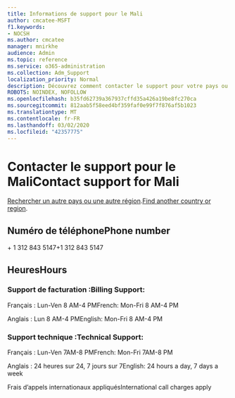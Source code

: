 ```yaml
---
title: Informations de support pour le Mali
author: cmcatee-MSFT
f1.keywords:
- NOCSH
ms.author: cmcatee
manager: mnirkhe
audience: Admin
ms.topic: reference
ms.service: o365-administration
ms.collection: Adm_Support
localization_priority: Normal
description: Découvrez comment contacter le support pour votre pays ou région.
ROBOTS: NOINDEX, NOFOLLOW
ms.openlocfilehash: b35fd62739a367937cffd35a426a19be8fc270ca
ms.sourcegitcommit: 812aab5f58eed4bf359faf0e99f7f876af5b1023
ms.translationtype: MT
ms.contentlocale: fr-FR
ms.lasthandoff: 03/02/2020
ms.locfileid: "42357775"
---
```

# <a name="contact-support-for-mali"></a><span data-ttu-id="40fd3-103">Contacter le support pour le Mali</span><span class="sxs-lookup"><span data-stu-id="40fd3-103">Contact support for Mali</span></span>

<span data-ttu-id="40fd3-104">[Rechercher un autre pays ou une autre région](../contact-support-for-business-products.md).</span><span class="sxs-lookup"><span data-stu-id="40fd3-104">[Find another country or region](../contact-support-for-business-products.md).</span></span>

## <a name="phone-number"></a><span data-ttu-id="40fd3-105">Numéro de téléphone</span><span class="sxs-lookup"><span data-stu-id="40fd3-105">Phone number</span></span>
<span data-ttu-id="40fd3-106">+ 1 312 843 5147</span><span class="sxs-lookup"><span data-stu-id="40fd3-106">+1 312 843 5147</span></span>

## <a name="hours"></a><span data-ttu-id="40fd3-107">Heures</span><span class="sxs-lookup"><span data-stu-id="40fd3-107">Hours</span></span>
### <a name="billing-support"></a><span data-ttu-id="40fd3-108">Support de facturation :</span><span class="sxs-lookup"><span data-stu-id="40fd3-108">Billing Support:</span></span>

<span data-ttu-id="40fd3-109">Français : Lun-Ven 8 AM-4 PM</span><span class="sxs-lookup"><span data-stu-id="40fd3-109">French: Mon-Fri 8 AM-4 PM</span></span>

<span data-ttu-id="40fd3-110">Anglais : Lun 8 AM-4 PM</span><span class="sxs-lookup"><span data-stu-id="40fd3-110">English: Mon-Fri 8 AM-4 PM</span></span>

### <a name="technical-support"></a><span data-ttu-id="40fd3-111">Support technique :</span><span class="sxs-lookup"><span data-stu-id="40fd3-111">Technical Support:</span></span>

<span data-ttu-id="40fd3-112">Français : Lun-Ven 7AM-8 PM</span><span class="sxs-lookup"><span data-stu-id="40fd3-112">French: Mon-Fri 7AM-8 PM</span></span>

<span data-ttu-id="40fd3-113">Anglais : 24 heures sur 24, 7 jours sur 7</span><span class="sxs-lookup"><span data-stu-id="40fd3-113">English: 24 hours a day, 7 days a week</span></span>

<span data-ttu-id="40fd3-114">Frais d’appels internationaux appliqués</span><span class="sxs-lookup"><span data-stu-id="40fd3-114">International call charges apply</span></span>
